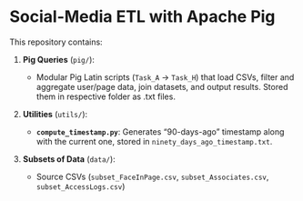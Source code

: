 # Social-Media ETL with Apache Pig

This repository contains:

1. **Pig Queries** (`pig/`):  
   - Modular Pig Latin scripts (`Task_A` → `Task_H`) that load CSVs, filter and aggregate user/page data, join datasets, and output results. Stored them in respective folder as .txt files.
     
2. **Utilities** (`utils/`):  
   - **`compute_timestamp.py`**: Generates “90-days-ago” timestamp along with the current one, stored in `ninety_days_ago_timestamp.txt`.
     
3. **Subsets of Data** (`data/`):  
   - Source CSVs (`subset_FaceInPage.csv`, `subset_Associates.csv`, `subset_AccessLogs.csv`)
  

